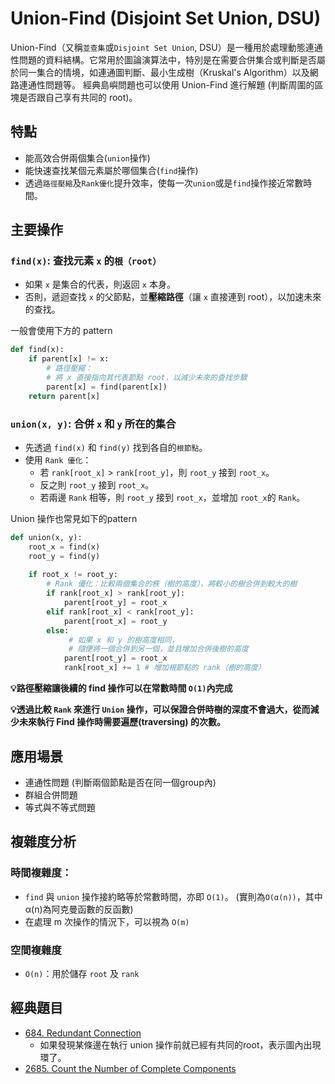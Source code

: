 # Union-Find (Disjoint Set Union, DSU)

Union-Find（又稱`並查集`或`Disjoint Set Union`, DSU）是一種用於處理動態連通性問題的資料結構。它常用於圖論演算法中，特別是在需要合併集合或判斷是否屬於同一集合的情境，如連通圖判斷、最小生成樹（Kruskal's Algorithm）以及網路連通性問題等。 經典島嶼問題也可以使用 Union-Find 進行解題 (判斷周圍的區塊是否跟自己享有共同的 root)。

## 特點
- 能高效合併兩個集合(`union`操作)
- 能快速查找某個元素屬於哪個集合(`find`操作)
- 透過`路徑壓縮`及`Rank優化`提升效率，使每一次`union`或是`find`操作接近常數時間。

## 主要操作

### `find(x)`: 查找元素 `x` 的`根（root）`
- 如果 `x` 是集合的代表，則返回 `x` 本身。  
- 否則，遞迴查找 `x` 的父節點，並**壓縮路徑**（讓 `x` 直接連到 root），以加速未來的查找。  

一般會使用下方的 pattern
```python
def find(x):
    if parent[x] != x:
        # 路徑壓縮：
        # 將 x 直接指向其代表節點 root，以減少未來的查找步驟
        parent[x] = find(parent[x]) 
    return parent[x]
```

### `union(x, y)`: 合併 `x` 和 `y` 所在的集合
- 先透過 `find(x)` 和 `find(y)` 找到各自的`根節點`。
- 使用 `Rank 優化`：
    - 若 `rank[root_x]` > `rank[root_y]`，則 `root_y` 接到 `root_x`。
    - 反之則 `root_y` 接到 `root_x`。
    - 若兩邊 `Rank` 相等，則 `root_y` 接到 `root_x`，並增加 `root_x`的 `Rank`。

Union 操作也常見如下的pattern
```python
def union(x, y):
    root_x = find(x)
    root_y = find(y)
    
    if root_x != root_y:
        # Rank 優化：比較兩個集合的秩（樹的高度），將較小的樹合併到較大的樹
        if rank[root_x] > rank[root_y]:
            parent[root_y] = root_x
        elif rank[root_x] < rank[root_y]:
            parent[root_x] = root_y
        else:
             # 如果 x 和 y 的樹高度相同，
             # 隨便將一個合併到另一個，並且增加合併後樹的高度
            parent[root_y] = root_x
            rank[root_x] += 1 # 增加根節點的 rank（樹的高度）
```

**💡路徑壓縮讓後續的 find 操作可以在常數時間 `O(1)`內完成**

**💡透過比較 `Rank` 來進行 `Union` 操作，可以保證合併時樹的深度不會過大，從而減少未來執行 Find 操作時需要遍歷(traversing) 的次數。**

## 應用場景
- 連通性問題 (判斷兩個節點是否在同一個group內)
- 群組合併問題
- 等式與不等式問題

## 複雜度分析
### 時間複雜度：
- `find` 與 `union` 操作接約略等於常數時間，亦即 `O(1)`。
    (實則為`O(α(n))`，其中α(n)為阿克曼函數的反函數)
- 在處理 m 次操作的情況下，可以視為 `O(m)`
### 空間複雜度
- `O(n)`：用於儲存 `root` 及 `rank`

## 經典題目
- [684. Redundant Connection](https://leetcode.com/problems/redundant-connection)
    - 如果發現某條邊在執行 union 操作前就已經有共同的root，表示圖內出現環了。
- [2685. Count the Number of Complete Components](https://leetcode.com/problems/count-the-number-of-complete-components)

